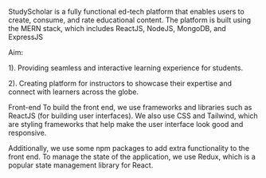 StudyScholar is a fully functional ed-tech platform that enables users to create, 
consume, and rate educational content. The platform is built using the MERN 
stack, which includes ReactJS, NodeJS, MongoDB, and ExpressJS

Aim: 

1). Providing seamless and interactive learning experience for students.

2). Creating platform for instructors to showcase their expertise and connect with 
learners across the globe.

Front-end
To build the front end, we use frameworks and libraries such as ReactJS (for 
building user interfaces). We also use CSS and Tailwind, which are styling 
frameworks that help make the user interface look good and responsive. 

Additionally, we use some npm packages to add extra functionality to the front 
end. To manage the state of the application, we use Redux, which is a popular state 
management library for React.


